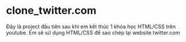 # clone_twitter.com
Đây là project đầu tiên sau khi em kết thúc 1 khóa học HTML/CSS trên youtube. Em sẽ sử dụng HTML/CSS để sao chép lại website twitter.com

